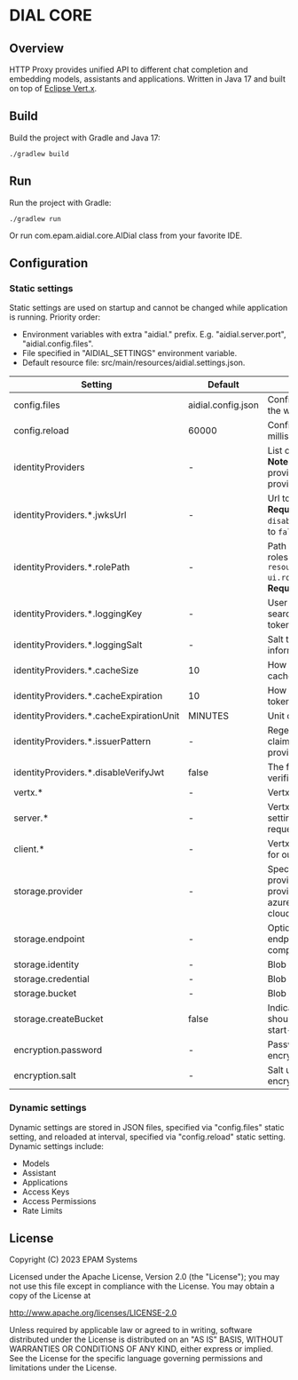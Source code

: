 # DIAL CORE

## Overview

HTTP Proxy provides unified API to different chat completion and embedding models, assistants and applications. 
Written in Java 17 and built on top of [Eclipse Vert.x](https://vertx.io/).

## Build

Build the project with Gradle and Java 17:
```
./gradlew build
```
## Run

Run the project with Gradle:
```
./gradlew run
```
Or run com.epam.aidial.core.AIDial class from your favorite IDE.

## Configuration

### Static settings
Static settings are used on startup and cannot be changed while application is running. Priority order:
* Environment variables with extra "aidial." prefix. E.g. "aidial.server.port", "aidial.config.files".
* File specified in "AIDIAL_SETTINGS" environment variable.
* Default resource file: src/main/resources/aidial.settings.json.

| Setting                                 | Default            |Description
|-----------------------------------------|--------------------|-
| config.files                            | aidial.config.json |Config files with parts of the whole config.
| config.reload                           | 60000              |Config reload interval in milliseconds.
| identityProviders                       | -                  |List of identity providers. **Note**. At least one identity provider must be provided.
| identityProviders.*.jwksUrl             | -                  |Url to jwks provider. **Required** if `disabledVerifyJwt` is set to `false`
| identityProviders.*.rolePath            | -                  |Path to the claim user roles in JWT token, e.g. `resource_access.chatbot-ui.roles` or just `roles`. **Required**.
| identityProviders.*.loggingKey          | -                  |User information to search in claims of JWT token.
| identityProviders.*.loggingSalt         | -                  |Salt to hash user information for logging.
| identityProviders.*.cacheSize           | 10                 |How many JWT tokens to cache.
| identityProviders.*.cacheExpiration     | 10                 |How long to retain JWT token in cache.
| identityProviders.*.cacheExpirationUnit | MINUTES            |Unit of cache expiration.
| identityProviders.*.issuerPattern       | -                  |Regexp to match the claim "iss" to identity provider
| identityProviders.*.disableVerifyJwt    | false              |The flag disables JWT verification
| vertx.*                                 | -                  |Vertx settings.
| server.*                                | -                  |Vertx HTTP server settings for incoming requests.
| client.*                                | -                  |Vertx HTTP client settings for outbound requests.
| storage.provider                        | -                  |Specifies blob storage provider. Supported providers: s3, aws-s3, azureblob, google-cloud-storage
| storage.endpoint                        | -                  |Optional. Specifies endpoint url for s3 compatible storages
| storage.identity                        | -                  |Blob storage access key
| storage.credential                      | -                  |Blob storage secret key
| storage.bucket                          | -                  |Blob storage bucket
| storage.createBucket                    | false              |Indicates whether bucket should be created on start-up
| encryption.password                     | -                  |Password used for AES encryption
| encryption.salt                         | -                  |Salt used for AES encryption
### Dynamic settings
Dynamic settings are stored in JSON files, specified via "config.files" static setting, and reloaded at interval, specified via "config.reload" static setting.
Dynamic settings include:
* Models
* Assistant
* Applications
* Access Keys
* Access Permissions
* Rate Limits

## License
Copyright (C) 2023 EPAM Systems

Licensed under the Apache License, Version 2.0 (the "License");
you may not use this file except in compliance with the License.
You may obtain a copy of the License at

http://www.apache.org/licenses/LICENSE-2.0

Unless required by applicable law or agreed to in writing, software
distributed under the License is distributed on an "AS IS" BASIS,
WITHOUT WARRANTIES OR CONDITIONS OF ANY KIND, either express or implied.
See the License for the specific language governing permissions and
limitations under the License.

